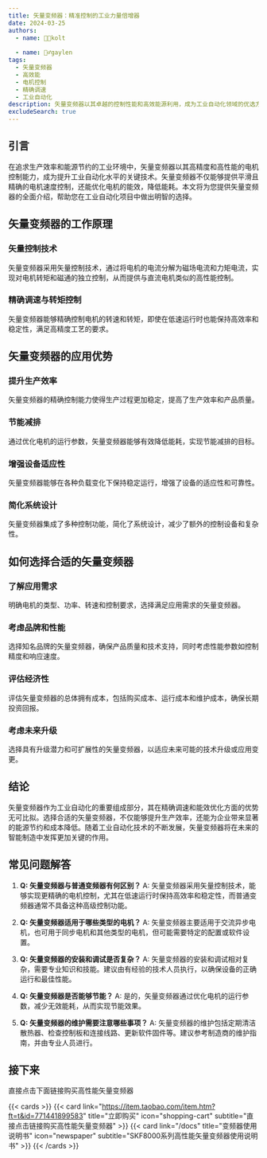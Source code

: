 ```yaml
---
title: 矢量变频器：精准控制的工业力量倍增器
date: 2024-03-25
authors:
  - name: 🧑‍💼kolt
   
  - name: 🏌️‍♂️gaylen
tags:
  - 矢量变频器
  - 高效能
  - 电机控制
  - 精确调速
  - 工业自动化
description: 矢量变频器以其卓越的控制性能和高效能源利用，成为工业自动化领域的优选方案。本文将详细阐述矢量变频器的工作原理、应用优势以及如何选择合适的设备，助力企业实现精确调速和能源效率的双重提升。 
excludeSearch: true
---
```


## 引言

在追求生产效率和能源节约的工业环境中，矢量变频器以其高精度和高性能的电机控制能力，成为提升工业自动化水平的关键技术。矢量变频器不仅能够提供平滑且精确的电机速度控制，还能优化电机的能效，降低能耗。本文将为您提供矢量变频器的全面介绍，帮助您在工业自动化项目中做出明智的选择。

## 矢量变频器的工作原理

### 矢量控制技术
矢量变频器采用矢量控制技术，通过将电机的电流分解为磁场电流和力矩电流，实现对电机转矩和磁通的独立控制，从而提供与直流电机类似的高性能控制。

### 精确调速与转矩控制
矢量变频器能够精确控制电机的转速和转矩，即使在低速运行时也能保持高效率和稳定性，满足高精度工艺的要求。

## 矢量变频器的应用优势

### 提升生产效率
矢量变频器的精确控制能力使得生产过程更加稳定，提高了生产效率和产品质量。

### 节能减排
通过优化电机的运行参数，矢量变频器能够有效降低能耗，实现节能减排的目标。

### 增强设备适应性
矢量变频器能够在各种负载变化下保持稳定运行，增强了设备的适应性和可靠性。

### 简化系统设计
矢量变频器集成了多种控制功能，简化了系统设计，减少了额外的控制设备和复杂性。

## 如何选择合适的矢量变频器

### 了解应用需求
明确电机的类型、功率、转速和控制要求，选择满足应用需求的矢量变频器。

### 考虑品牌和性能
选择知名品牌的矢量变频器，确保产品质量和技术支持，同时考虑性能参数如控制精度和响应速度。

### 评估经济性
评估矢量变频器的总体拥有成本，包括购买成本、运行成本和维护成本，确保长期投资回报。

### 考虑未来升级
选择具有升级潜力和可扩展性的矢量变频器，以适应未来可能的技术升级或应用变更。

## 结论

矢量变频器作为工业自动化的重要组成部分，其在精确调速和能效优化方面的优势无可比拟。选择合适的矢量变频器，不仅能够提升生产效率，还能为企业带来显著的能源节约和成本降低。随着工业自动化技术的不断发展，矢量变频器将在未来的智能制造中发挥更加关键的作用。

## 常见问题解答

1. **Q: 矢量变频器与普通变频器有何区别？**
   A: 矢量变频器采用矢量控制技术，能够实现更精确的电机控制，尤其在低速运行时保持高效率和稳定性，而普通变频器通常不具备这种高级控制功能。

2. **Q: 矢量变频器适用于哪些类型的电机？**
   A: 矢量变频器主要适用于交流异步电机，也可用于同步电机和其他类型的电机，但可能需要特定的配置或软件设置。

3. **Q: 矢量变频器的安装和调试是否复杂？**
   A: 矢量变频器的安装和调试相对复杂，需要专业知识和技能。建议由有经验的技术人员执行，以确保设备的正确运行和最佳性能。

4. **Q: 矢量变频器是否能够节能？**
   A: 是的，矢量变频器通过优化电机的运行参数，减少无效能耗，从而实现节能效果。

5. **Q: 矢量变频器的维护需要注意哪些事项？**
   A: 矢量变频器的维护包括定期清洁散热器、检查控制板和连接线路、更新软件固件等。建议参考制造商的维护指南，并由专业人员进行。

	
## 接下来

直接点击下面链接购买高性能矢量变频器

{{< cards >}}
  {{< card link="https://item.taobao.com/item.htm?ft=t&id=771441899583" title="立即购买" icon="shopping-cart" subtitle="直接点击链接购买高性能矢量变频器" >}}
  {{< card link="/docs" title="变频器使用说明书" icon="newspaper" subtitle="SKF8000系列高性能矢量变频器使用说明书" >}}
{{< /cards >}}	


